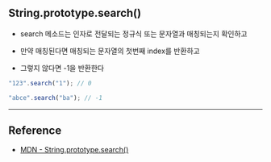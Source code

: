 ## String.prototype.search()

- search 메소드는 인자로 전달되는 정규식 또는 문자열과 매칭되는지 확인하고

- 만약 매칭된다면 매칭되는 문자열의 첫번째 index를 반환하고

- 그렇지 않다면 -1을 반환한다

```js
"123".search("1"); // 0

"abce".search("ba"); // -1
```

---

## Reference

- [MDN - String.prototype.search()](https://developer.mozilla.org/en-US/docs/Web/JavaScript/Reference/Global_Objects/String/search)
